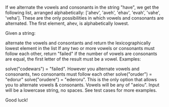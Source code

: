 If we alternate the vowels and consonants in the string "have", we get the following list, arranged alphabetically: ['ahev', 'aveh', 'ehav', 'evah', 'vahe', 'veha']. These are the only possibilities in which vowels and consonants are alternated. The first element, ahev, is alphabetically lowest.

Given a string:

alternate the vowels and consontants and return the lexicographically lowest element in the list
If any two or more vowels or consonants must follow each other, return "failed"
if the number of vowels are consonants are equal, the first letter of the result must be a vowel.
Examples:

solve("codewars") = "failed". However you alternate vowels and consonants, two consonants must follow each other
solve("oruder") = "edorur"
solve("orudere") = "ederoru". This is the only option that allows you to alternate vowels & consonants.
Vowels will be any of "aeiou". Input will be a lowercase string, no spaces. See test cases for more examples.

Good luck!